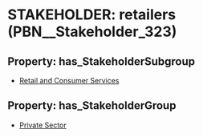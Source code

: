 # STAKEHOLDER: __retailers__ (PBN__Stakeholder_323)

## Property: has_StakeholderSubgroup

* [Retail and Consumer Services](PBN__StakeholderSubgroup_29)

## Property: has_StakeholderGroup

* [Private Sector](PBN__StakeholderGroup_5)

